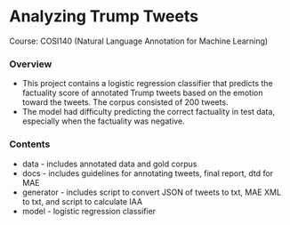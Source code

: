 # Analyzing Trump Tweets
Course: COSI140 (Natural Language Annotation for Machine Learning)

### Overview ###
- This project contains a logistic regression classifier that predicts the factuality score of annotated Trump tweets based on the emotion toward the tweets. The corpus consisted of 200 tweets.
- The model had difficulty predicting the correct factuality in test data, especially when the factuality was negative.

### Contents ###
* data - includes annotated data and gold corpus
* docs - includes guidelines for annotating tweets, final report, dtd for MAE
* generator - includes script to convert JSON of tweets to txt, MAE XML to txt, and script to calculate IAA
* model - logistic regression classifier
